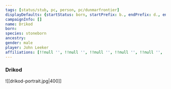 ```yaml
---
tags: [status/stub, pc, person, pc/dunmarfrontier]
displayDefaults: {startStatus: born, startPrefix: b., endPrefix: d., endStatus: died}
campaignInfo: []
name: Drikod
born:
species: stoneborn
ancestry:
gender: male
player: John Leeker
affiliations: [!!null '', !!null '', !!null '', !!null '', !!null '', !!null '', !!null '']
---
```


### Drikod

![[drikod-portrait.jpg|400]]